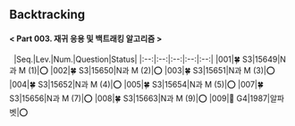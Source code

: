 ## Backtracking
#### < Part 003. 재귀 응용 및 백트래킹 알고리즘 >
&nbsp;
|Seq.|Lev.|Num.|Question|Status|
|:--:|:--:|:--:|:--:|:--:|
|001|🍀 S3|15649|N과 M (1)|:o:
|002|🍀 S3|15650|N과 M (2)|:o:
|003|🍀 S3|15651|N과 M (3)|:o:
|004|🍀 S3|15652|N과 M (4)|:o:
|005|🍀 S3|15654|N과 M (5)|:o:
|007|🍀 S3|15656|N과 M (7)|:o:
|008|🍀 S3|15663|N과 M (9)|:o:
|009|👑 G4|1987|알파벳|:o:
